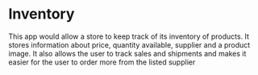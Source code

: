 # Inventory

This app would allow a store to keep track of its inventory of products. It stores information about price, quantity available, supplier
and a product image. It also allows the user to track sales and shipments and makes it easier for the user to order more from the listed supplier
